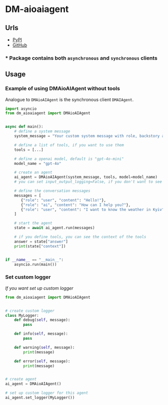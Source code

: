 # DM-aioaiagent

## Urls

* [PyPI](https://pypi.org/project/dm-aioaiagent)
* [GitHub](https://github.com/MykhLibs/dm-aioaiagent)

### * Package contains both `asynchronous` and `synchronous` clients

## Usage

### Example of using DMAioAIAgent without tools

Analogue to `DMAioAIAgent` is the synchronous client `DMAIAgent`.

```python
import asyncio
from dm_aioaiagent import DMAioAIAgent


async def main():
    # define a system message
    system_message = "Your custom system message with role, backstory and goal"

    # define a list of tools, if you want to use them
    tools = [...]

    # define a openai model, default is "gpt-4o-mini"
    model_name = "gpt-4o"

    # create an agent
    ai_agent = DMAioAIAgent(system_message, tools, model=model_name)
    # you can set input_output_logging=False, if you don't want to see the input and output messages from agent

    # define the conversation messages
    messages = [
       {"role": "user", "content": "Hello!"},
       {"role": "ai", "content": "How can I help you?"},
       {"role": "user", "content": "I want to know the weather in Kyiv"},
    ]

    # start the agent
    state = await ai_agent.run(messages)

    # if you define tools, you can see the context of the tools
    answer = state["answer"]
    print(state["context"])


if __name__ == "__main__":
    asyncio.run(main())
```

### Set custom logger

_If you want set up custom logger_

```python
from dm_aioaiagent import DMAioAIAgent


# create custom logger
class MyLogger:
    def debug(self, message):
        pass

    def info(self, message):
        pass

    def warning(self, message):
        print(message)

    def error(self, message):
        print(message)


# create agent
ai_agent = DMAioAIAgent()

# set up custom logger for this agent
ai_agent.set_logger(MyLogger())
```
